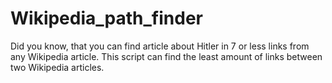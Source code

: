 # Wikipedia_path_finder
Did you know, that you can find article about Hitler in 7 or less links from any Wikipedia article. This script can find the least amount of links between two Wikipedia articles.
